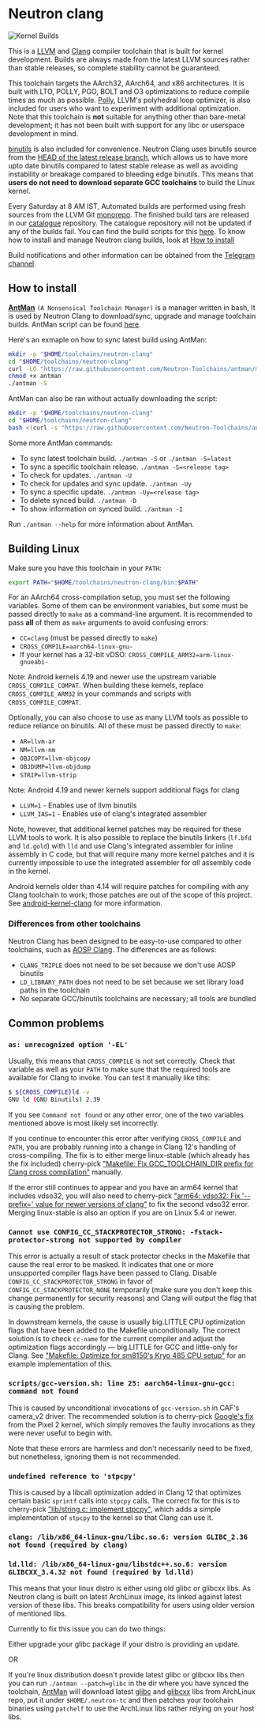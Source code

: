 # Neutron clang

![Kernel Builds](https://github.com/Neutron-Toolchains/linux-kernel-build-tester/actions/workflows/workflow.yml/badge.svg)

This is a [LLVM](https://llvm.org/) and [Clang](https://clang.llvm.org/) compiler toolchain that is built for kernel development. Builds are always made from the latest LLVM sources rather than stable releases, so complete stability cannot be guaranteed.

This toolchain targets the AArch32, AArch64, and x86 architectures. It is built with LTO, POLLY, PGO, BOLT and O3 optimizations to reduce compile times as much as possible. [Polly](https://polly.llvm.org/), LLVM's polyhedral loop optimizer, is also included for users who want to experiment with additional optimization. Note that this toolchain is **not** suitable for anything other than bare-metal development; it has not been built with support for any libc or userspace development in mind.

[binutils](https://www.gnu.org/software/binutils/) is also included for convenience. Neutron Clang uses binutils source from the [HEAD of the latest release branch](https://sourceware.org/git/?p=binutils-gdb.git;a=shortlog;h=refs/heads/binutils-2_39-branch), which allows us to have more upto date binutils compared to latest stable release as well as avoiding instability or breakage compared to bleeding edge binutils. This means that **users do not need to download separate GCC toolchains** to build the Linux kernel.

Every Saturday at 8 AM IST, Automated builds are performed using fresh sources from the LLVM Git [monorepo](https://github.com/llvm/llvm-project). The finished build tars are released in our [catalogue](https://github.com/Neutron-Toolchains/clang-build-catalogue) repository. The catalogue repository will not be updated if any of the builds fail. You can find the build scripts for this [here](https://github.com/Neutron-Toolchains/clang-build). To know how to install and manage Neutron clang builds, look at [How to install](#how-to-install)

Build notifications and other information can be obtained from the [Telegram channel](https://t.me/neutron_updates).

## How to install

**[AntMan](https://github.com/Neutron-Toolchains/antman.git)** `(A Nonsensical Toolchain Manager)` is a manager written in bash, It is used by Neutron Clang to download/sync, upgrade and manage toolchain builds. AntMan script can be found [here](https://github.com/Neutron-Toolchains/antman/blob/main/antman).

Here's an exmaple on how to sync latest build using AntMan:
```bash
mkdir -p "$HOME/toolchains/neutron-clang"
cd "$HOME/toolchains/neutron-clang"
curl -LO "https://raw.githubusercontent.com/Neutron-Toolchains/antman/main/antman"
chmod +x antman
./antman -S
```

AntMan can also be ran without actually downloading the script:
```bash
mkdir -p "$HOME/toolchains/neutron-clang"
cd "$HOME/toolchains/neutron-clang"
bash <(curl -s "https://raw.githubusercontent.com/Neutron-Toolchains/antman/main/antman") -S
```

Some more AntMan commands:
- To sync latest toolchain build. `./antman -S` or `./antman -S=latest`
- To sync a specific toolchain release. `./antman -S=<release tag>`
- To check for updates. `./antman -U`
- To check for updates and sync update. `./antman -Uy`
- To sync a specific update. `./antman -Uy=<release tag>`
- To delete synced build. `./antman -D`
- To show information on synced build. `./antman -I`

Run `./antman --help` for more information about AntMan.

## Building Linux

Make sure you have this toolchain in your `PATH`:

```bash
export PATH="$HOME/toolchains/neutron-clang/bin:$PATH"
```

For an AArch64 cross-compilation setup, you must set the following variables. Some of them can be environment variables, but some must be passed directly to `make` as a command-line argument. It is recommended to pass **all** of them as `make` arguments to avoid confusing errors:

- `CC=clang` (must be passed directly to `make`)
- `CROSS_COMPILE=aarch64-linux-gnu-`
- If your kernel has a 32-bit vDSO: `CROSS_COMPILE_ARM32=arm-linux-gnueabi-`

Note: Android kernels 4.19 and newer use the upstream variable `CROSS_COMPILE_COMPAT`. When building these kernels, replace `CROSS_COMPILE_ARM32` in your commands and scripts with `CROSS_COMPILE_COMPAT`.

Optionally, you can also choose to use as many LLVM tools as possible to reduce reliance on binutils. All of these must be passed directly to `make`:

- `AR=llvm-ar`
- `NM=llvm-nm`
- `OBJCOPY=llvm-objcopy`
- `OBJDUMP=llvm-objdump`
- `STRIP=llvm-strip`

Note: Android 4.19 and newer kernels support additional flags for clang
- `LLVM=1`     - Enables use of llvm binutils
- `LLVM_IAS=1` - Enables use of clang's integrated assembler

Note, however, that additional kernel patches may be required for these LLVM tools to work. It is also possible to replace the binutils linkers (`lf.bfd` and `ld.gold`) with `lld` and use Clang's integrated assembler for inline assembly in C code, but that will require many more kernel patches and it is currently impossible to use the integrated assembler for *all* assembly code in the kernel.

Android kernels older than 4.14 will require patches for compiling with any Clang toolchain to work; those patches are out of the scope of this project. See [android-kernel-clang](https://github.com/nathanchance/android-kernel-clang) for more information.

### Differences from other toolchains

Neutron Clang has been designed to be easy-to-use compared to other toolchains, such as [AOSP Clang](https://android.googlesource.com/platform/prebuilts/clang/host/linux-x86/). The differences are as follows:

- `CLANG_TRIPLE` does not need to be set because we don't use AOSP binutils
- `LD_LIBRARY_PATH` does not need to be set because we set library load paths in the toolchain
- No separate GCC/binutils toolchains are necessary; all tools are bundled

## Common problems

### `as: unrecognized option '-EL'`

Usually, this means that `CROSS_COMPILE` is not set correctly. Check that variable as well as your `PATH` to make sure that the required tools are available for Clang to invoke. You can test it manually like tihs:

```bash
$ ${CROSS_COMPILE}ld -v
GNU ld (GNU Binutils) 2.39
```

If you see `Command not found` or any other error, one of the two variables mentioned above is most likely set incorrectly.

If you continue to encounter this error after verifying `CROSS_COMPILE` and `PATH`, you are probably running into a change in Clang 12's handling of cross-compiling. The fix is to either merge linux-stable (which already has the fix included) cherry-pick ["Makefile: Fix GCC_TOOLCHAIN_DIR prefix for Clang cross compilation"](https://github.com/kdrag0n/proton_zf6/commit/6e87fec9a3df5) manually.

If the error still continues to appear and you have an arm64 kernel that includes vdso32, you will also need to cherry-pick ["arm64: vdso32: Fix '--prefix=' value for newer versions of clang"](https://github.com/kdrag0n/proton_zf6/commit/68acd6966ac98) to fix the second vdso32 error. Merging linux-stable is also an option if you are on Linux 5.4 or newer.

### `Cannot use CONFIG_CC_STACKPROTECTOR_STRONG: -fstack-protector-strong not supported by compiler`

This error is actually a result of stack protector checks in the Makefile that cause the real error to be masked. It indicates that one or more unsupported compiler flags have been passed to Clang. Disable `CONFIG_CC_STACKPROTECTOR_STRONG` in favor of `CONFIG_CC_STACKPROTECTOR_NONE` temporarily (make sure you don't keep this change permanently for security reasons) and Clang will output the flag that is causing the problem.

In downstream kernels, the cause is usually big.LITTLE CPU optimization flags that have been added to the Makefile unconditionally. The correct solution is to check `cc-name` for the current compiler and adjust the optimization flags accordingly — big.LITTLE for GCC and little-only for Clang. See ["Makefile: Optimize for sm8150's Kryo 485 CPU setup"](https://github.com/kdrag0n/proton_zf6/commit/f45e4ffbecd1c059aa49d8a119b50ee84d7f9d0f) for an example implementation of this.

### `scripts/gcc-version.sh: line 25: aarch64-linux-gnu-gcc: command not found`

This is caused by unconditional invocations of `gcc-version.sh` in CAF's camera_v2 driver. The recommended solution is to cherry-pick [Google's fix](https://android.googlesource.com/kernel/msm/+/9b3a54e388fae0fcc5ea64a4c612936baae44fce) from the Pixel 2 kernel, which simply removes the faulty invocations as they were never useful to begin with.

Note that these errors are harmless and don't necessarily need to be fixed, but nonetheless, ignoring them is not recommended.

### `undefined reference to 'stpcpy'`

This is caused by a libcall optimization added in Clang 12 that optimizes certain basic `sprintf` calls into `stpcpy` calls. The correct fix for this is to cherry-pick ["lib/string.c: implement stpcpy"](https://github.com/kdrag0n/proton_zf6/commit/cec73f0775526), which adds a simple implementation of `stpcpy` to the kernel so that Clang can use it.

### `clang: /lib/x86_64-linux-gnu/libc.so.6: version GLIBC_2.36 not found (required by clang)`
### `ld.lld: /lib/x86_64-linux-gnu/libstdc++.so.6: version GLIBCXX_3.4.32 not found (required by ld.lld)`

This means that your linux distro is either using old glibc or glibcxx libs. As Neutron clang is built on latest ArchLinux image, its linked against latest version of these libs. This breaks compatibility for users using older version of mentioned libs.

Currently to fix this issue you can do two things:

Either upgrade your glibc package if your distro is providing an update.

OR

If you're linux distribution doesn't provide latest glibc or glibcxx libs then you can run `./antman --patch=glibc` in the dir where you have synced the toolchain, [AntMan](https://github.com/Neutron-Toolchains/antman.git) will download latest [glibc](https://archlinux.org/packages/core/x86_64/glibc) and [glibcxx](https://archlinux.org/packages/core/x86_64/gcc-libs/) libs from ArchLinux repo, put it under `$HOME/.neutron-tc` and then patches your toolchain binaries using `patchelf` to use the ArchLinux libs rather relying on your host libs.

